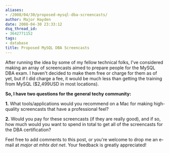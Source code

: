 ```yaml
---
aliases:
- /2008/04/30/proposed-mysql-dba-screencasts/
author: Major Hayden
date: 2008-04-30 23:33:12
dsq_thread_id:
- 3642771152
tags:
- database
title: Proposed MySQL DBA Screencasts
---
```


After running the idea by some of my fellow technical folks, I've considered making an array of screencasts aimed to prepare people for the MySQL DBA exam. I haven't decided to make them free or charge for them as of yet, but if I did charge a fee, it would be much less than getting the training from MySQL ($2,499USD in most locations).

**So, I have two questions for the general techy community:**

**1.** What tools/applications would you recommend on a Mac for making high-quality screencasts that have a professional feel?

**2.** Would you pay for these screencasts (if they are really good), and if so, how much would you want to spend in total to get all of the screencasts for the DBA certification?

Feel free to add comments to this post, or you're welcome to drop me an e-mail at _major at mhtx dot net_. Your feedback is greatly appreciated!
